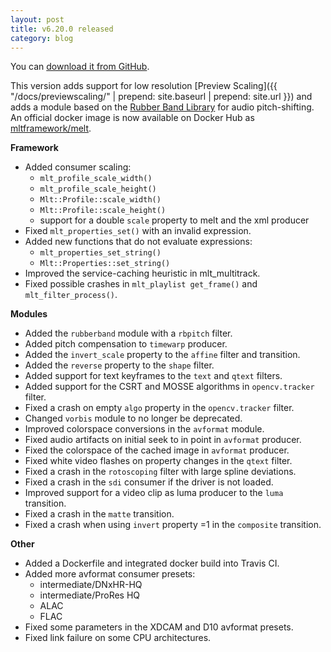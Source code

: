```yaml
---
layout: post
title: v6.20.0 released
category: blog
---
```

You can [download it from GitHub](https://github.com/mltframework/mlt/releases/tag/v6.20.0).

This version adds support for low resolution
[Preview Scaling]({{ "/docs/previewscaling/" | prepend: site.baseurl | prepend: site.url }})
and adds a module based on the
[Rubber Band Library](https://breakfastquay.com/rubberband/)
for audio pitch-shifting.
An official docker image is now available on Docker Hub as
[mltframework/melt](https://hub.docker.com/repository/docker/mltframework/melt).

**Framework**

* Added consumer scaling:
  - `mlt_profile_scale_width()`
  - `mlt_profile_scale_height()`
  - `Mlt::Profile::scale_width()`
  - `Mlt::Profile::scale_height()`
  - support for a double `scale` property to melt and the xml producer
* Fixed `mlt_properties_set()` with an invalid expression.
* Added new functions that do not evaluate expressions:
  - `mlt_properties_set_string()`
  - `Mlt::Properties::set_string()`
* Improved the service-caching heuristic in mlt_multitrack.
* Fixed possible crashes in `mlt_playlist get_frame()` and `mlt_filter_process()`.

**Modules**

* Added the `rubberband` module with a `rbpitch` filter.
* Added pitch compensation to `timewarp` producer.
* Added the `invert_scale` property to the `affine` filter and transition.
* Added the `reverse` property to the `shape` filter.
* Added support for text keyframes to the `text` and `qtext` filters.
* Added support for the CSRT and MOSSE algorithms in `opencv.tracker` filter.
* Fixed a crash on empty `algo` property in the `opencv.tracker` filter.
* Changed `vorbis` module to no longer be deprecated.
* Improved colorspace conversions in the `avformat` module.
* Fixed audio artifacts on initial seek to in point in `avformat` producer.
* Fixed the colorspace of the cached image in `avformat` producer.
* Fixed white video flashes on property changes in the `qtext` filter.
* Fixed a crash in the `rotoscoping` filter with large spline deviations.
* Fixed a crash in the `sdi` consumer if the driver is not loaded.
* Improved support for a video clip as luma producer to the `luma` transition.
* Fixed a crash in the `matte` transition.
* Fixed a crash when using `invert` property =1 in the `composite` transition.

**Other**

* Added a Dockerfile and integrated docker build into Travis CI.
* Added more avformat consumer presets:
  - intermediate/DNxHR-HQ
  - intermediate/ProRes HQ
  - ALAC
  - FLAC
* Fixed some parameters in the XDCAM and D10 avformat presets.
* Fixed link failure on some CPU architectures.
